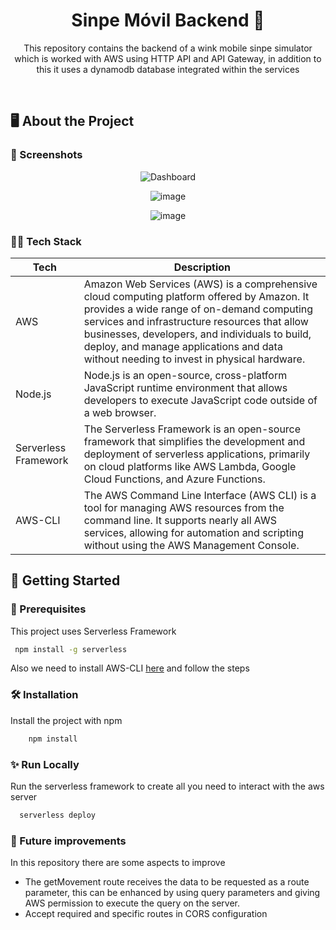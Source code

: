 <div align="center">


  <h1>Sinpe Móvil Backend 📱</h1>
  
  <p>
    This repository contains the backend of a wink mobile sinpe simulator which is worked with AWS using HTTP API and API Gateway, in addition to this it uses a dynamodb database integrated within the services
  </p>
     
</div>

<br />
  
<!-- About the Project -->
## 🖥 About the Project


<!-- Screenshots -->
### 📸 Screenshots

<div align="center"> 
  
  ![Dashboard](https://github.com/user-attachments/assets/cbcc5380-4531-480a-b8c6-cf415c47dabc)
  
  ![image](https://github.com/user-attachments/assets/a10c2aed-cd39-46e3-bbe9-17373334b12b)

  ![image](https://github.com/user-attachments/assets/5ae693cd-fa54-4084-be29-9877b9d1214c)

</div>


<!-- TechStack -->
### 🧑‍💻 Tech Stack

| Tech             | Description                                                                |
| ----------------- | ------------------------------------------------------------------ |
| AWS | Amazon Web Services (AWS) is a comprehensive cloud computing platform offered by Amazon. It provides a wide range of on-demand computing services and infrastructure resources that allow businesses, developers, and individuals to build, deploy, and manage applications and data without needing to invest in physical hardware. |
| Node.js | Node.js is an open-source, cross-platform JavaScript runtime environment that allows developers to execute JavaScript code outside of a web browser. |
| Serverless Framework | The Serverless Framework is an open-source framework that simplifies the development and deployment of serverless applications, primarily on cloud platforms like AWS Lambda, Google Cloud Functions, and Azure Functions. |
| AWS-CLI | The AWS Command Line Interface (AWS CLI) is a tool for managing AWS resources from the command line. It supports nearly all AWS services, allowing for automation and scripting without using the AWS Management Console. |

<!-- Getting Started -->
## 	🧰 Getting Started

<!-- Prerequisites -->
### 🔩 Prerequisites

This project uses Serverless Framework

```bash
 npm install -g serverless
```

Also we need to install AWS-CLI [here](https://aws.amazon.com/es/cli/) and follow the steps

<!-- Installation -->
### 🛠️ Installation

Install the project with npm

```bash
    npm install
```
   
<!-- Run Locally -->
### ✨ Run Locally

Run the serverless framework to create all you need to interact with the aws server

```bash
  serverless deploy
```



<!-- Run Locally -->
### 🚀 Future improvements

In this repository there are some aspects to improve

- The getMovement route receives the data to be requested as a route parameter, this can be enhanced by using query parameters and giving AWS permission to execute the query on the server.
- Accept required and specific routes in CORS configuration



